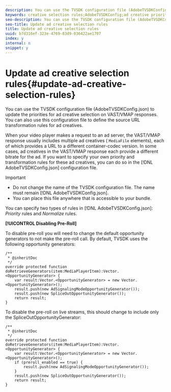 ```yaml
---
description: You can use the TVSDK configuration file (AdobeTVSDKConfig.json) to update the priorities for ad creative selection on VAST/VMAP responses. You can also use this configuration file to define the source URL transformation rules for ad creatives.
keywords: creative selection rules;AdobeTVSDKConfig;ad creative priorities;transformation rules
seo-description: You can use the TVSDK configuration file (AdobeTVSDKConfig.json) to update the priorities for ad creative selection on VAST/VMAP responses. You can also use this configuration file to define the source URL transformation rules for ad creatives.
seo-title: Update ad creative selection rules
title: Update ad creative selection rules
uuid: b7d316ef-323e-4769-83d9-036422ae1707
index: y
internal: n
snippet: y
---
```


# Update ad creative selection rules{#update-ad-creative-selection-rules}

You can use the TVSDK configuration file (AdobeTVSDKConfig.json) to update the priorities for ad creative selection on VAST/VMAP responses. You can also use this configuration file to define the source URL transformation rules for ad creatives.

When your video player makes a request to an ad server, the VAST/VMAP response usually includes multiple ad creatives ( `MediaFile` elements), each of which provides a URL to a different container-codec version. In some cases, ad creatives in the VAST/VMAP response each provide a different bitrate for the ad. If you want to specify your own priority and transformation rules for these ad creatives, you can do so in the [!DNL AdobeTVSDKConfig.json] configuration file.

>[!IMPORTANT]
>
>* Do not change the name of the TVSDK configuration file. The name must remain [!DNL AdobeTVSDKConfig.json]. 
>* You can place this file anywhere that is accessible to your bundle. 
>

You can specify two types of rules in [!DNL AdobeTVSDKConfig.json]: *Priority* rules and *Normalize* rules.

**[!UICONTROL Disabling Pre-Roll]**

To disable pre-roll you will need to change the default opportunity generators to not make the pre-roll call. By default, TVSDK uses the following opportunity generators:

```
/** 
 * @inheritDoc 
 */ 
override protected function doRetrieveGenerators(item:MediaPlayerItem):Vector.<OpportunityGenerator> { 
    var result:Vector.<OpportunityGenerator> = new Vector.<OpportunityGenerator>(); 
    result.push(new AdSignalingModeOpportunityGenerator()); 
    result.push(new SpliceOutOpportunityGenerator()); 
    return result; 
} 

```

To disable the pre-roll on live streams, this should change to include only the SpliceOutOpportunityGenerator:

```
/** 
 * @inheritDoc 
 */ 
override protected function doRetrieveGenerators(item:MediaPlayerItem):Vector.<OpportunityGenerator> { 
    var result:Vector.<OpportunityGenerator> = new Vector.<OpportunityGenerator>(); 
    if (preroll_enabled == true) { 
        result.push(new AdSignalingModeOpportunityGenerator()); 
    } 
    result.push(new SpliceOutOpportunityGenerator()); 
    return result; 
}
```

